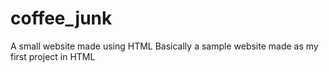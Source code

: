 # coffee_junk
A small website made using HTML
Basically a sample website made as my first project in HTML
